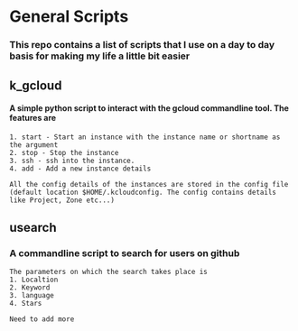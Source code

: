 # General Scripts

### This repo contains a list of scripts that I use on a day to day basis for making my life a little bit easier

## k_gcloud
#### A simple python script to interact with the gcloud commandline tool. The features are
```
1. start - Start an instance with the instance name or shortname as the argument
2. stop - Stop the instance
3. ssh - ssh into the instance.
4. add - Add a new instance details

All the config details of the instances are stored in the config file (default location $HOME/.kcloudconfig. The config contains details like Project, Zone etc...)
```

## usearch
### A commandline script to search for users on github 
```
The parameters on which the search takes place is 
1. Localtion
2. Keyword
3. language
4. Stars

Need to add more
```

